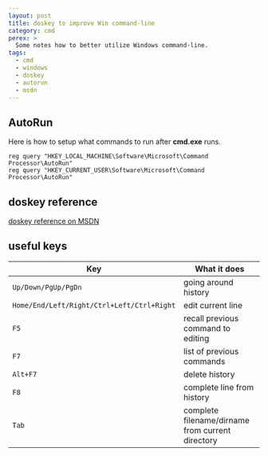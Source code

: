 ```yaml
---
layout: post
title: doskey to improve Win command-line
category: cmd
perex: >
  Some notes how to better utilize Windows command-line.
tags:
  - cmd
  - windows
  - doskey
  - autorun
  - msdn
---
```


## AutoRun

Here is how to setup what commands to run after **cmd.exe** runs.

    reg query "HKEY_LOCAL_MACHINE\Software\Microsoft\Command Processor\AutoRun"
    reg query "HKEY_CURRENT_USER\Software\Microsoft\Command Processor\AutoRun"

## doskey reference

[doskey reference on MSDN](http://www.microsoft.com/resources/documentation/windows/xp/all/proddocs/en-us/doskey.mspx?mfr=true)

## useful keys

Key                                        | What it does
-------------------------------------------|--------------------------
`Up/Down/PgUp/PgDn`                        | going around history                            
`Home/End/Left/Right/Ctrl+Left/Ctrl+Right` | edit current line                               
`F5`                                       | recall previous command to editing              
`F7`                                       | list of previous commands                       
`Alt+F7`                                   | delete history                                  
`F8`                                       | complete line from history                      
`Tab`                                      | complete filename/dirname from current directory


